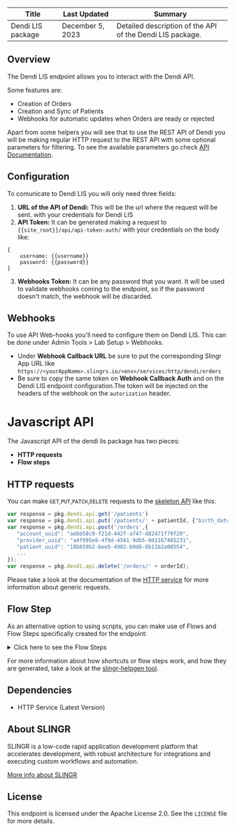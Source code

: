 <table class="table" style="margin-top: 10px">
    <thead>
    <tr>
        <th>Title</th>
        <th>Last Updated</th>
        <th>Summary</th>
    </tr>
    </thead>
    <tbody>
    <tr>
        <td>Dendi LIS package</td>
        <td>December 5, 2023</td>
        <td>Detailed description of the API of the Dendi LIS package.</td>
    </tr>
    </tbody>
</table>

## Overview

The Dendi LIS endpoint allows you to interact with the Dendi API.

Some features are:

- Creation of Orders
- Creation and Sync of Patients
- Webhooks for automatic updates when Orders are ready or rejected

Apart from some helpers you will see that to use the REST API of Dendi you will be making regular HTTP request to the REST API with some optional parameters for filtering.
To see the available parameters go check [API Documentation](https://documenter.getpostman.com/view/12233883/T1Dv9FYf#intro).

## Configuration

To comunicate to Dendi LIS you will only need three fields:

1. **URL of the API of Dendi:** This will be the url where the request will be sent.
   with your credentials for Dendi LIS</li>
2. **API Token:** It can be generated making a request to `{{site_root}}/api/api-token-auth/` with your credentials on the body like:
```
{
    username: {{username}}
    password: {{password}}
}
```
3. **Webhooks Token:** It can be any password that you want. It will be used to validate webhooks coming to the endpoint, so if the password doesn't match, the webhook will be discarded.

## Webhooks

To use API Web-hooks you'll need to configure them on Dendi LIS. This can be done under Admin Tools > Lab Setup > Webhooks.
- Under **Webhook Callback URL** be sure to put the corresponding Slingr App URL like `https://<yourAppName>.slingrs.io/<env>/services/http/dendi/orders`
- Be sure to copy the same token on **Webhook Callback Auth** and on the Dendi LIS endpoint configuration.The token will be injected on the headers of the webhook on the `autorization` header.

# Javascript API

The Javascript API of the dendi lis package has two pieces:

- **HTTP requests**
- **Flow steps**

## HTTP requests
You can make `GET`,`PUT`,`PATCH`,`DELETE` requests to the [skeleton API](API_URL_HERE) like this:
```javascript
var response = pkg.dendi.api.get('/patients')
var response = pkg.dendi.api.put('/patients/' + patientId, {"birth_date": "1980-01-05"});
var response = pkg.dendi.api.post('/orders',{
   "account_uuid": "aebb58c9-f21d-442f-af47-d82471f79f20",
   "provider_uuid": "a4f995e8-4f9d-4561-9db5-0d1167485231",
   "patient_uuid": "18b659b2-bee5-4902-b0d6-6b11b2a08554",
   ...
});
var response = pkg.dendi.api.delete('/orders/' + orderId);
```

Please take a look at the documentation of the [HTTP service](https://github.com/slingr-stack/http-service)
for more information about generic requests.

## Flow Step

As an alternative option to using scripts, you can make use of Flows and Flow Steps specifically created for the endpoint:
<details>
    <summary>Click here to see the Flow Steps</summary>

<br>

### Generic Flow Step

Generic flow step for full use of the entire endpoint and its services.

<h3>Inputs</h3>

<table>
    <thead>
    <tr>
        <th>Label</th>
        <th>Type</th>
        <th>Required</th>
        <th>Default</th>
        <th>Visibility</th>
        <th>Description</th>
    </tr>
    </thead>
    <tbody>
    <tr>
        <td>URL (Method)</td>
        <td>choice</td>
        <td>yes</td>
        <td> - </td>
        <td>Always</td>
        <td>
            This is the http method to be used against the endpoint. <br>
            Possible values are: <br>
            <i><strong>GET,PUT,PATCH,DELETE</strong></i>
        </td>
    </tr>
    <tr>
        <td>URL (Path)</td>
        <td>choice</td>
        <td>yes</td>
        <td> - </td>
        <td>Always</td>
        <td>
            The url to which this endpoint will send the request. This is the exact service to which the http request will be made. <br>
        </td>
    </tr>
    <tr>
        <td>Headers</td>
        <td>keyValue</td>
        <td>no</td>
        <td> - </td>
        <td>Always</td>
        <td>
            Used when you want to have a custom http header for the request.
        </td>
    </tr>
    <tr>
        <td>Query Params</td>
        <td>keyValue</td>
        <td>no</td>
        <td> - </td>
        <td>Always</td>
        <td>
            Used when you want to have a custom query params for the http call.
        </td>
    </tr>
    <tr>
        <td>Body</td>
        <td>json</td>
        <td>no</td>
        <td> - </td>
        <td>Always</td>
        <td>
            A payload of data can be sent to the server in the body of the request.
        </td>
    </tr>
    <tr>
        <td>Override Settings</td>
        <td>boolean</td>
        <td>no</td>
        <td> false </td>
        <td>Always</td>
        <td></td>
    </tr>
    <tr>
        <td>Follow Redirect</td>
        <td>boolean</td>
        <td>no</td>
        <td> false </td>
        <td> overrideSettings </td>
        <td>It Indicates that the resource has to be downloaded into a file instead of returning it in the response.</td>
    </tr>
    <tr>
        <td>Download</td>
        <td>boolean</td>
        <td>no</td>
        <td> false </td>
        <td> overrideSettings </td>
        <td>If true, the method won't return until the file has been downloaded, and it will return all the information of the file.</td>
    </tr>
    <tr>
        <td>File name</td>
        <td>text</td>
        <td>no</td>
        <td></td>
        <td> overrideSettings </td>
        <td>If provided, the file will be stored with this name. If empty, the file name will be calculated from the URL.</td>
    </tr>
    <tr>
        <td>Full response</td>
        <td> boolean </td>
        <td>no</td>
        <td> false </td>
        <td> overrideSettings </td>
        <td>Includes extended information about response</td>
    </tr>
    <tr>
        <td>Connection Timeout</td>
        <td> number </td>
        <td>no</td>
        <td> 5000 </td>
        <td> overrideSettings </td>
        <td>Connect a timeout interval in milliseconds (0 = infinity).</td>
    </tr>
    <tr>
        <td>Read Timeout</td>
        <td> number </td>
        <td>no</td>
        <td> 60000 </td>
        <td> overrideSettings </td>
        <td>Read a timeout interval in milliseconds (0 = infinity).</td>
    </tr>
    </tbody>
</table>

<h3>Outputs</h3>

<table>
    <thead>
    <tr>
        <th>Name</th>
        <th>Type</th>
        <th>Description</th>
    </tr>
    </thead>
    <tbody>
    <tr>
        <td>response</td>
        <td>object</td>
        <td>
            Object resulting from the response to the endpoint call.
        </td>
    </tr>
    </tbody>
</table>


</details>

For more information about how shortcuts or flow steps work, and how they are generated, take a look at the [slingr-helpgen tool](https://github.com/slingr-stack/slingr-helpgen).

## Dependencies
* HTTP Service (Latest Version)

## About SLINGR

SLINGR is a low-code rapid application development platform that accelerates development, with robust architecture for integrations and executing custom workflows and automation.

[More info about SLINGR](https://slingr.io)

## License

This endpoint is licensed under the Apache License 2.0. See the `LICENSE` file for more details.
